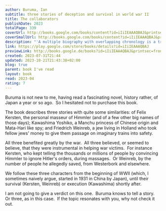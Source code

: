 ```yaml
---  
author: Buruma, Ian  
subtitle: three stories of deception and survival in world war II  
title: The collaborators  
publishDate: 2023  
totalPage: 339  
coverUrl: http://books.google.com/books/content?id=iIiIEAAAQBAJ&printsec=frontcover&img=1&zoom=1&edge=curl&source=gbs_api  
coverSmallUrl: http://books.google.com/books/content?id=iIiIEAAAQBAJ&printsec=frontcover&img=1&zoom=5&edge=curl&source=gbs_api  
description: "'A multiple biography with overlapping chronology is a tricky feat and Buruma pulls it off magnificently.' Ben Macintyre, The Times On the face of it, the three characters here seem to have little in common - aside from the fact that each committed wartime acts that led some to see them as national heroes, and others as villains. All three were mythmakers, larger-than-life storytellers, for whom the truth was beside the point. Felix Kersten was a plump Finnish pleasure-seeker who became Heinrich Himmler's indispensable personal masseur - Himmler calling him his 'magic Buddha'. Kersten presented himself after the war as a resistance hero who convinced Himmler to save countless people from mass murder. Kawashima Yoshiko, a gender fluid Manchu princess, spied for the Japanese secret police in China, and was mythologized by the Japanese as a heroic combination of Mata Hari and Joan of Arc. Friedrich Weinreb was a Hasidic Jew in Holland who took large amounts of money from fellow Jews in an imaginary scheme to save them from deportation, while in fact betraying some of them to the German secret police. Sentenced after the war as a traitor and a con artist, he is still regarded by supporters as the 'Dutch Dreyfus'. All three figures have been vilified and mythologized, out of a never-ending need, Ian Buruma argues, to see history, and particularly war, and above all World War II, as a neat tale of angels and devils. In telling their often-self-invented stories, The Collaborators offers a fascinating reconstruction of what in fact we can know about these fantasists and what will always remain out of reach. It is also an examination of the power and credibility of history: truth is always a relative concept but perhaps especially so in times of political turmoil, not unlike our own."  
link: https://play.google.com/store/books/details?id=iIiIEAAAQBAJ  
previewLink: http://books.google.de/books?id=iIiIEAAAQBAJ&printsec=frontcover&dq=Ian+Buruma,+The+collaborators&hl=&as_pt=BOOKS&cd=1&source=gbs_api  
created: 2023-07-31T21:44  
updated: 2023-10-21T21:43:38+02:00  
blog: true  
parent: book I've read  
layout: book  
read: 2023-04  
rating: 7  
---  
```

  
Buruma is not new to me, having read a fascinating novel, history rather, of Japan a year or so ago.  So I hesitated not to purchase this book.  
  
The book describes three stories with quite some similarities: of Felix Kersten, the personal masseur of Himmler (and of a few other big names of those days); Kawashima Yoshiko, a Manchu princess of Chinese origin and Mata-Hari like spy; and Friedrich Weinreb, a jew living in Holland who took fellow jews' money to give them passage on imaginary trains into safety.  
  
All three benefited greatly by the war.  All three believed, or seemed to believe, that they were instrumental in helping war victims.  For instance Kersten, who kept telling the thousands or millions of people by convincing Himmler to ignore Hitler's orders, during massages.  Or Weinreb, by the number of people he allegedly saved, from Westerbork and elsewhere.    
  
We follow these three characters from the beginning of WWII (which, I sometimes naively argue, started in 1931 in China by Japan), until their survival (Kersten, Weinreb) or execution (Kawashima) shortly after.    
  
I am not going to give a verdict on this one.  Buruma knows to tell a story.  Or three, as in this case.  If the topic resonates with you, why not check it out.